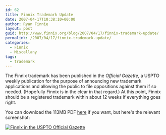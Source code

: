 ```yaml
---
id: 62
title: Finnix Trademark Update
date: 2007-04-17T10:38:10+00:00
author: Ryan Finnie
layout: post
guid: http://www.finnix.org/blog/2007/04/17/finnix-trademark-update/
permalink: /2007/04/17/finnix-trademark-update/
categories:
  - Finnix
  - Miscellany
tags:
  - trademark
---
```

The Finnix trademark has been published in the _Official Gazette_, a USPTO weekly publication for the purpose of announcing new trademark applications and allowing the public to file oppositions against them if so needed. (Hopefully Finnix is in the clear in that regard.) At this point, Finnix should be a registered trademark within about 12 weeks if everything goes right.

You can download the 113MB PDF [here](http://www.uspto.gov/web/trademarks/tmog/) if you want, but here's the relevant screenshot:

[<img id="image61" src="/blog-media/2007/04/finnix-uspto-og.thumbnail.png" alt="Finnix in the USPTO Official Gazette" />](/blog-media/2007/04/finnix-uspto-og.png)
